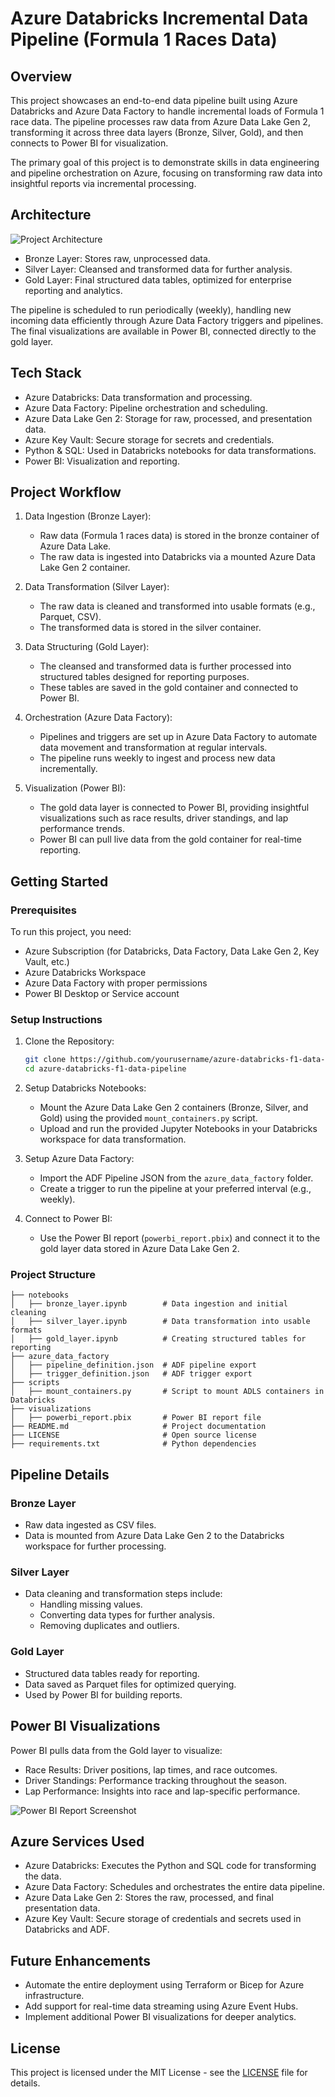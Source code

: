 
# Azure Databricks Incremental Data Pipeline (Formula 1 Races Data)

## Overview
This project showcases an end-to-end data pipeline built using Azure Databricks and Azure Data Factory to handle incremental loads of Formula 1 race data. The pipeline processes raw data from Azure Data Lake Gen 2, transforming it across three data layers (Bronze, Silver, Gold), and then connects to Power BI for visualization.

The primary goal of this project is to demonstrate skills in data engineering and pipeline orchestration on Azure, focusing on transforming raw data into insightful reports via incremental processing.

## Architecture

![Project Architecture](link-to-architecture-diagram)

- Bronze Layer: Stores raw, unprocessed data.
- Silver Layer: Cleansed and transformed data for further analysis.
- Gold Layer: Final structured data tables, optimized for enterprise reporting and analytics.

The pipeline is scheduled to run periodically (weekly), handling new incoming data efficiently through Azure Data Factory triggers and pipelines. The final visualizations are available in Power BI, connected directly to the gold layer.

## Tech Stack
- Azure Databricks: Data transformation and processing.
- Azure Data Factory: Pipeline orchestration and scheduling.
- Azure Data Lake Gen 2: Storage for raw, processed, and presentation data.
- Azure Key Vault: Secure storage for secrets and credentials.
- Python & SQL: Used in Databricks notebooks for data transformations.
- Power BI: Visualization and reporting.

## Project Workflow

1. Data Ingestion (Bronze Layer): 
   - Raw data (Formula 1 races data) is stored in the bronze container of Azure Data Lake.
   - The raw data is ingested into Databricks via a mounted Azure Data Lake Gen 2 container.

2. Data Transformation (Silver Layer): 
   - The raw data is cleaned and transformed into usable formats (e.g., Parquet, CSV).
   - The transformed data is stored in the silver container.

3. Data Structuring (Gold Layer): 
   - The cleansed and transformed data is further processed into structured tables designed for reporting purposes.
   - These tables are saved in the gold container and connected to Power BI.

4. Orchestration (Azure Data Factory):
   - Pipelines and triggers are set up in Azure Data Factory to automate data movement and transformation at regular intervals.
   - The pipeline runs weekly to ingest and process new data incrementally.

5. Visualization (Power BI):
   - The gold data layer is connected to Power BI, providing insightful visualizations such as race results, driver standings, and lap performance trends.
   - Power BI can pull live data from the gold container for real-time reporting.

## Getting Started

### Prerequisites

To run this project, you need:

- Azure Subscription (for Databricks, Data Factory, Data Lake Gen 2, Key Vault, etc.)
- Azure Databricks Workspace
- Azure Data Factory with proper permissions
- Power BI Desktop or Service account

### Setup Instructions

1. Clone the Repository:
   ```bash
   git clone https://github.com/yourusername/azure-databricks-f1-data-pipeline.git
   cd azure-databricks-f1-data-pipeline
   ```

2. Setup Databricks Notebooks:
   - Mount the Azure Data Lake Gen 2 containers (Bronze, Silver, and Gold) using the provided `mount_containers.py` script.
   - Upload and run the provided Jupyter Notebooks in your Databricks workspace for data transformation.
   
3. Setup Azure Data Factory:
   - Import the ADF Pipeline JSON from the `azure_data_factory` folder.
   - Create a trigger to run the pipeline at your preferred interval (e.g., weekly).

4. Connect to Power BI:
   - Use the Power BI report (`powerbi_report.pbix`) and connect it to the gold layer data stored in Azure Data Lake Gen 2.
   
### Project Structure

```plaintext
├── notebooks
│   ├── bronze_layer.ipynb        # Data ingestion and initial cleaning
│   ├── silver_layer.ipynb        # Data transformation into usable formats
│   ├── gold_layer.ipynb          # Creating structured tables for reporting
├── azure_data_factory
│   ├── pipeline_definition.json  # ADF pipeline export
│   ├── trigger_definition.json   # ADF trigger export
├── scripts
│   ├── mount_containers.py       # Script to mount ADLS containers in Databricks
├── visualizations
│   ├── powerbi_report.pbix       # Power BI report file
├── README.md                     # Project documentation
├── LICENSE                       # Open source license
├── requirements.txt              # Python dependencies
```

## Pipeline Details

### Bronze Layer
- Raw data ingested as CSV files.
- Data is mounted from Azure Data Lake Gen 2 to the Databricks workspace for further processing.

### Silver Layer
- Data cleaning and transformation steps include:
  - Handling missing values.
  - Converting data types for further analysis.
  - Removing duplicates and outliers.

### Gold Layer
- Structured data tables ready for reporting.
- Data saved as Parquet files for optimized querying.
- Used by Power BI for building reports.

## Power BI Visualizations

Power BI pulls data from the Gold layer to visualize:

- Race Results: Driver positions, lap times, and race outcomes.
- Driver Standings: Performance tracking throughout the season.
- Lap Performance: Insights into race and lap-specific performance.

![Power BI Report Screenshot](link-to-powerbi-screenshot)

## Azure Services Used

- Azure Databricks: Executes the Python and SQL code for transforming the data.
- Azure Data Factory: Schedules and orchestrates the entire data pipeline.
- Azure Data Lake Gen 2: Stores the raw, processed, and final presentation data.
- Azure Key Vault: Secure storage of credentials and secrets used in Databricks and ADF.

## Future Enhancements

- Automate the entire deployment using Terraform or Bicep for Azure infrastructure.
- Add support for real-time data streaming using Azure Event Hubs.
- Implement additional Power BI visualizations for deeper analytics.

## License
This project is licensed under the MIT License - see the [LICENSE](LICENSE) file for details.
